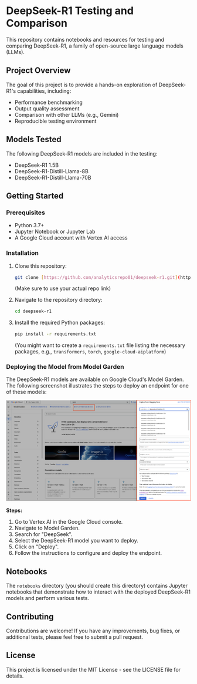 # DeepSeek-R1 Testing and Comparison

This repository contains notebooks and resources for testing and comparing DeepSeek-R1, a family of open-source large language models (LLMs).

## Project Overview

The goal of this project is to provide a hands-on exploration of DeepSeek-R1's capabilities, including:

*   Performance benchmarking
*   Output quality assessment
*   Comparison with other LLMs (e.g., Gemini)
*   Reproducible testing environment

## Models Tested

The following DeepSeek-R1 models are included in the testing:

*   DeepSeek-R1 1.5B
*   DeepSeek-R1-Distill-Llama-8B
*   DeepSeek-R1-Distill-Llama-70B

## Getting Started

### Prerequisites

*   Python 3.7+
*   Jupyter Notebook or Jupyter Lab
*   A Google Cloud account with Vertex AI access

### Installation

1.  Clone this repository:

    ```bash
    git clone [https://github.com/analyticsrepo01/deepseek-r1.git](https://github.com/analyticsrepo01/deepseek-r1.git) 
    ```
    (Make sure to use your actual repo link)

2.  Navigate to the repository directory:

    ```bash
    cd deepseek-r1
    ```

3.  Install the required Python packages:

    ```bash
    pip install -r requirements.txt
    ```
    (You might want to create a `requirements.txt` file listing the necessary packages, e.g., `transformers`, `torch`, `google-cloud-aiplatform`)

### Deploying the Model from Model Garden

The DeepSeek-R1 models are available on Google Cloud's Model Garden. The following screenshot illustrates the steps to deploy an endpoint for one of these models:

![How to deploy the model](How%20to%20deploy%20the%20model.png)

**Steps:**

1.  Go to Vertex AI in the Google Cloud console.
2.  Navigate to Model Garden.
3.  Search for "DeepSeek".
4.  Select the DeepSeek-R1 model you want to deploy.
5.  Click on "Deploy".
6.  Follow the instructions to configure and deploy the endpoint.

## Notebooks

The `notebooks` directory (you should create this directory) contains Jupyter notebooks that demonstrate how to interact with the deployed DeepSeek-R1 models and perform various tests.

## Contributing

Contributions are welcome! If you have any improvements, bug fixes, or additional tests, please feel free to submit a pull request.

## License

This project is licensed under the MIT License - see the LICENSE file for details.